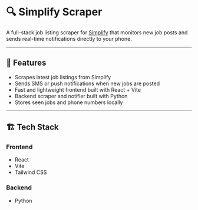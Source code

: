 # 🔍 Simplify Scraper

A full-stack job listing scraper for [Simplify](https://simplify.jobs/) that monitors new job posts and sends real-time notifications directly to your phone.

---

## 🧠 Features

- Scrapes latest job listings from Simplify
- Sends SMS or push notifications when new jobs are posted
- Fast and lightweight frontend built with React + Vite
- Backend scraper and notifier built with Python
- Stores seen jobs and phone numbers locally

---

## 🏗️ Tech Stack

### Frontend
- React
- Vite
- Tailwind CSS

### Backend
- Python

